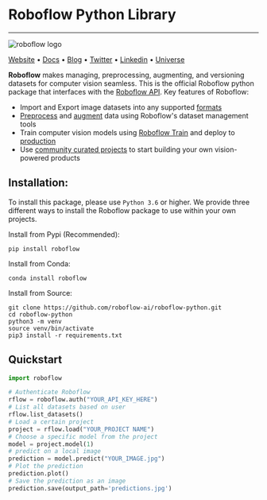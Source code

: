 # Roboflow Python Library

---
![roboflow logo](https://github.com/roboflow-ai/roboflow-python/blob/master/img/image.jpg?raw=true)

[Website](https://roboflow.com) • [Docs](https://docs.roboflow.com) • [Blog](https://blog.roboflow.com)
• [Twitter](https://twitter.com/roboflow) • [Linkedin](https://www.linkedin.com/company/roboflow-ai)
• [Universe](https://universe.roboflow.com)

**Roboflow** makes managing, preprocessing, augmenting, and versioning datasets for computer vision seamless. This is
the official Roboflow python package that interfaces with the [Roboflow API](https://docs.roboflow.com). Key features of
Roboflow:

- Import and Export image datasets into any supported [formats](https://roboflow.com/formats)
- [Preprocess](https://docs.roboflow.com/image-transformations/image-preprocessing)
  and [augment](https://docs.roboflow.com/image-transformations/image-augmentation) data using Roboflow's dataset
  management tools
- Train computer vision models using [Roboflow Train](https://docs.roboflow.com/train) and deploy
  to [production](https://docs.roboflow.com/inference)
- Use [community curated projects](https://universe.roboflow.com/) to start building your own vision-powered products

## Installation:

To install this package, please use `Python 3.6` or higher. We provide three different ways to install the Roboflow
package to use within your own projects.

Install from Pypi (Recommended):

```
pip install roboflow
```

Install from Conda:

```
conda install roboflow
```

Install from Source:

```
git clone https://github.com/roboflow-ai/roboflow-python.git
cd roboflow-python
python3 -m venv
source venv/bin/activate 
pip3 install -r requirements.txt
```

## Quickstart

```python
import roboflow

# Authenticate Roboflow
rflow = roboflow.auth("YOUR_API_KEY_HERE")
# List all datasets based on user
rflow.list_datasets()
# Load a certain project
project = rflow.load("YOUR_PROJECT NAME")
# Choose a specific model from the project
model = project.model(1)
# predict on a local image
prediction = model.predict("YOUR_IMAGE.jpg")
# Plot the prediction
prediction.plot()
# Save the prediction as an image
prediction.save(output_path='predictions.jpg')
```